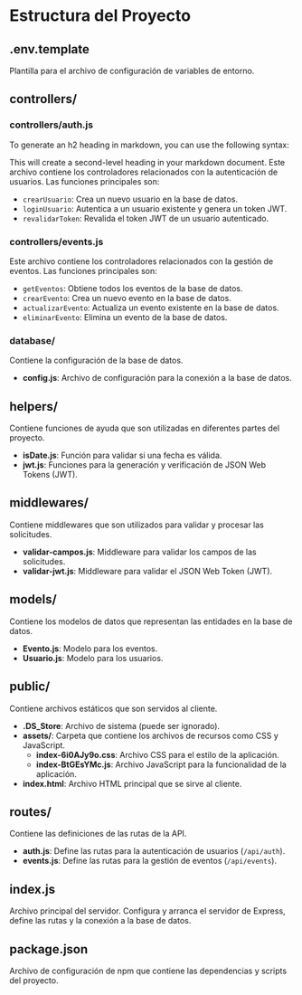 # Estructura del Proyecto



## .env.template
Plantilla para el archivo de configuración de variables de entorno.



## controllers/

### controllers/auth.js
To generate an h2 heading in markdown, you can use the following syntax:



This will create a second-level heading in your markdown document.
Este archivo contiene los controladores relacionados con la autenticación de usuarios. Las funciones principales son:

- `crearUsuario`: Crea un nuevo usuario en la base de datos.
- `loginUsuario`: Autentica a un usuario existente y genera un token JWT.
- `revalidarToken`: Revalida el token JWT de un usuario autenticado.

### controllers/events.js
Este archivo contiene los controladores relacionados con la gestión de eventos. Las funciones principales son:

- `getEventos`: Obtiene todos los eventos de la base de datos.
- `crearEvento`: Crea un nuevo evento en la base de datos.
- `actualizarEvento`: Actualiza un evento existente en la base de datos.
- `eliminarEvento`: Elimina un evento de la base de datos.

### database/
Contiene la configuración de la base de datos.

- **config.js**: Archivo de configuración para la conexión a la base de datos.

## helpers/
Contiene funciones de ayuda que son utilizadas en diferentes partes del proyecto.

- **isDate.js**: Función para validar si una fecha es válida.
- **jwt.js**: Funciones para la generación y verificación de JSON Web Tokens (JWT).

## middlewares/
Contiene middlewares que son utilizados para validar y procesar las solicitudes.

- **validar-campos.js**: Middleware para validar los campos de las solicitudes.
- **validar-jwt.js**: Middleware para validar el JSON Web Token (JWT).

## models/
Contiene los modelos de datos que representan las entidades en la base de datos.

- **Evento.js**: Modelo para los eventos.
- **Usuario.js**: Modelo para los usuarios.

## public/
Contiene archivos estáticos que son servidos al cliente.

- **.DS_Store**: Archivo de sistema (puede ser ignorado).
- **assets/**: Carpeta que contiene los archivos de recursos como CSS y JavaScript.
  - **index-6i0AJy9o.css**: Archivo CSS para el estilo de la aplicación.
  - **index-BtGEsYMc.js**: Archivo JavaScript para la funcionalidad de la aplicación.
- **index.html**: Archivo HTML principal que se sirve al cliente.

## routes/
Contiene las definiciones de las rutas de la API.

- **auth.js**: Define las rutas para la autenticación de usuarios (`/api/auth`).
- **events.js**: Define las rutas para la gestión de eventos (`/api/events`).

## index.js
Archivo principal del servidor. Configura y arranca el servidor de Express, define las rutas y la conexión a la base de datos.

## package.json
Archivo de configuración de npm que contiene las dependencias y scripts del proyecto.